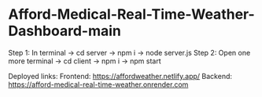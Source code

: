 # Afford-Medical-Real-Time-Weather-Dashboard-main
Step 1: In terminal -> cd server -> npm i -> node server.js
Step 2: Open one more terminal -> cd client -> npm i -> npm start

Deployed links:
Frontend: https://affordweather.netlify.app/
Backend: https://afford-medical-real-time-weather.onrender.com
